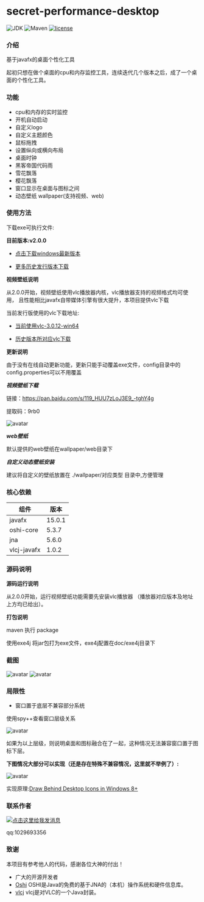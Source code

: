 # secret-performance-desktop

![JDK](https://img.shields.io/badge/JDK-11-green.svg)
![Maven](https://img.shields.io/badge/Maven-3.6.1-green.svg)
[![license](https://img.shields.io/badge/license-GPL%20v3-yellow.svg)](https://gitee.com/secret_C/secretBlogBoot/blob/master/LICENSE)


### 介绍
基于javafx的桌面个性化工具

起初只想在做个桌面的cpu和内存监控工具，连续迭代几个版本之后，成了一个桌面的个性化工具。

### 功能
* cpu和内存的实时监控
* 开机自动启动
* 自定义logo
* 自定义主题颜色
* 鼠标拖拽
* 设置纵向或横向布局
* 桌面时钟
* 黑客帝国代码雨
* 雪花飘落
* 樱花飘落
* 窗口显示在桌面与图标之间
* 动态壁纸 wallpaper(支持视频、web)

### 使用方法
下载exe可执行文件:

**目前版本:v2.0.0**

* [点击下载windows最新版本](https://gitee.com/SecretOpen/secret-performance-desktop/attach_files/597643/download/secret-performance-desktop-2.0.0.rar)

* [更多历史发行版本下载](https://gitee.com/SecretOpen/secret-performance-desktop/releases)

**视频壁纸说明**

从2.0.0开始，视频壁纸使用vlc播放器内核，vlc播放器支持的视频格式均可使用，
且性能相比javafx自带媒体引擎有很大提升，本项目提供vlc下载

当前发行版使用的vlc下载地址:

* [当前使用vlc-3.0.12-win64](https://gitee.com/SecretOpen/secret-performance-desktop/attach_files/596124/download)

* [历史版本所对应vlc下载](https://gitee.com/SecretOpen/secret-performance-desktop/attach_files)



**更新说明**

由于没有在线自动更新功能，更新只能手动覆盖exe文件，config目录中的config.properties可以不用覆盖

***视频壁纸下载***

链接：https://pan.baidu.com/s/119_HUU7zLoJ3E9_-tghY4g 

提取码：9rb0 

![avatar](http://secretOpen.gitee.io/secret-performance-desktop/media1.png)


***web壁纸***

默认提供的web壁纸在wallpaper/web目录下


***自定义动态壁纸安装***

建议将自定义的壁纸放置在 ./wallpaper/对应类型 目录中,方便管理

### 核心依赖
|  组件   | 版本  |
|  ----  | ----  |
| javafx  | 15.0.1 |
| oshi-core  | 5.3.7 |
| jna  | 5.6.0 |
| vlcj-javafx  | 1.0.2 |


### 源码说明
**源码运行说明**

从2.0.0开始，运行视频壁纸功能需要先安装vlc播放器
（播放器对应版本及地址上方均已给出）。

**打包说明**

maven 执行 package

使用exe4j 将jar包打为exe文件，exe4j配置在doc/exe4j目录下

### 截图
![avatar](http://secretOpen.gitee.io/secret-performance-desktop/img1.png)
![avatar](http://secretOpen.gitee.io/secret-performance-desktop/img2.png)

### 局限性
* 窗口置于底层不兼容部分系统

使用spy++查看窗口层级关系

![avatar](http://secretOpen.gitee.io/secret-performance-desktop/limit1.png)

如果为以上层级，则说明桌面和图标融合在了一起，这种情况无法兼容窗口置于图标下层。

**下图情况大部分可以实现（还是存在特殊不兼容情况，这里就不举例了）:**

![avatar](http://secretOpen.gitee.io/secret-performance-desktop/limit2.png)

实现原理:[Draw Behind Desktop Icons in Windows 8+](https://www.codeproject.com/articles/856020/draw-behind-desktop-icons-in-windows)

### 联系作者
<a target="_blank" href="http://wpa.qq.com/msgrd?v=3&uin=1029693356&site=qq&menu=yes"><img border="0" src="http://wpa.qq.com/pa?p=2:1029693356:41" alt="点击这里给我发消息" title="点击这里给我发消息"/></a>

qq:1029693356

### 致谢

本项目有参考他人的代码，感谢各位大神的付出！
* 广大的开源开发者
* [Oshi](https://github.com/oshi/oshi) OSHI是Java的免费的基于JNA的（本机）操作系统和硬件信息库。
* [vlcj](https://capricasoftware.co.uk/projects/vlcj) vlcj是对VLC的一个Java封装。
